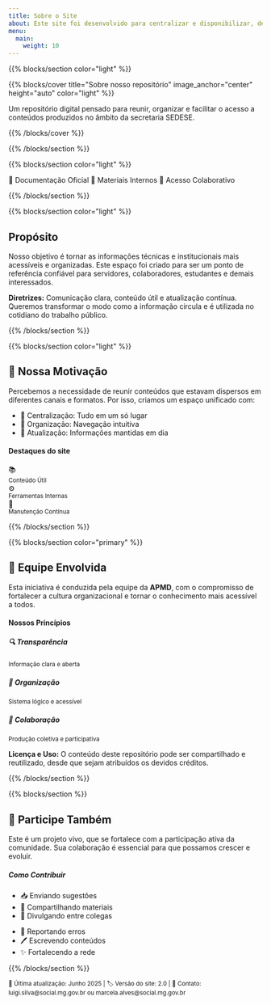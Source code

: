 ```yaml
---
title: Sobre o Site
about: Este site foi desenvolvido para centralizar e disponibilizar, de forma clara e acessível, as documentações, materiais de apoio e registros produzidos pela equipe da secretaria. O objetivo é facilitar a consulta, preservar o histórico das ações e incentivar o uso qualificado das informações. Trata-se de um ambiente em constante evolução, que reflete nosso compromisso com a transparência, a organização e a colaboração.
menu:
  main:
    weight: 10
---
```


{{% blocks/section color="light" %}}

{{% blocks/cover title="Sobre nosso repositório" image_anchor="center" height="auto" color="light" %}}

Um repositório digital pensado para reunir, organizar e facilitar o acesso a conteúdos produzidos no âmbito da secretaria SEDESE.

{{% /blocks/cover %}}

{{% /blocks/section %}}

{{% blocks/section color="light" %}}

<div class="mx-auto text-center mb-5">
  <div class="mt-5 d-flex justify-content-center flex-wrap">
    <span class="badge bg-light text-dark mx-2 mb-2 p-2">📄 Documentação Oficial</span>
    <span class="badge bg-light text-dark mx-2 mb-2 p-2">📌 Materiais Internos</span>
    <span class="badge bg-light text-dark mx-2 mb-2 p-2">🤝 Acesso Colaborativo</span>
  </div>
</div>

{{% /blocks/section %}}

{{% blocks/section color="light" %}}

## Propósito

Nosso objetivo é tornar as informações técnicas e institucionais mais acessíveis e organizadas. Este espaço foi criado para ser um ponto de referência confiável para servidores, colaboradores, estudantes e demais interessados.

**Diretrizes:** Comunicação clara, conteúdo útil e atualização contínua. Queremos transformar o modo como a informação circula e é utilizada no cotidiano do trabalho público.

{{% /blocks/section %}}

{{% blocks/section color="light" %}}

<div class="row align-items-center">
  <div class="col-lg-6">
    <h2 class="display-5 fw-bold text-primary mb-4">
      🎯 Nossa Motivação
    </h2>
    <p class="lead mb-4">
      Percebemos a necessidade de reunir conteúdos que estavam dispersos em diferentes canais e formatos. Por isso, criamos um espaço unificado com:
    </p>
    <ul class="list-unstyled">
      <li class="mb-3">
        <span class="text-primary fw-bold">📌 Centralização:</span> Tudo em um só lugar
      </li>
      <li class="mb-3">
        <span class="text-primary fw-bold">🧭 Organização:</span> Navegação intuitiva 
      </li>
      <li class="mb-3">
        <span class="text-primary fw-bold">📆 Atualização:</span> Informações mantidas em dia
      </li>
    </ul>
  </div>
  <div class="col-lg-6 text-center">
    <div class="p-4 bg-light rounded-3">
      <h4 class="text-primary mb-3">Destaques do site</h4>
      <div class="row text-center">
        <div class="col-4">
          <div class="h2 text-primary">📚</div>
          <small class="text-muted">Conteúdo Útil</small>
        </div>
        <div class="col-4">
          <div class="h2 text-primary">⚙️</div>
          <small class="text-muted">Ferramentas Internas</small>
        </div>
        <div class="col-4">
          <div class="h2 text-primary">🔄</div>
          <small class="text-muted">Manutenção Contínua</small>
        </div>
      </div>
    </div>
  </div>
</div>

{{% /blocks/section %}}

{{% blocks/section color="primary" %}}

<div class="text-center text-white">
  <h2 class="display-5 fw-bold mb-4">
    👥 Equipe Envolvida
  </h2>
  <div class="row justify-content-center">
    <div class="col-lg-8">
      <p class="lead mb-4">
        Esta iniciativa é conduzida pela equipe da <strong>APMD</strong>, com o compromisso de fortalecer a cultura organizacional e tornar o conhecimento mais acessível a todos.
      </p>
      <div class="bg-white bg-opacity-10 rounded-3 p-4 mb-4">
        <h4 class="mb-3">Nossos Princípios</h4>
        <div class="row">
          <div class="col-md-4 mb-3">
            <h5>🔍 Transparência</h5>
            <small>Informação clara e aberta</small>
          </div>
          <div class="col-md-4 mb-3">
            <h5>📘 Organização</h5>
            <small>Sistema lógico e acessível</small>
          </div>
          <div class="col-md-4 mb-3">
            <h5>🧩 Colaboração</h5>
            <small>Produção coletiva e participativa</small>
          </div>
        </div>
      </div>
      <p class="mb-4">
        <strong>Licença e Uso:</strong> O conteúdo deste repositório pode ser compartilhado e reutilizado, desde que sejam atribuídos os devidos créditos.
      </p>
    </div>
  </div>
</div>

{{% /blocks/section %}}

{{% blocks/section %}}

<div class="text-center">
  <h2 class="display-6 fw-bold text-primary mb-4">
    🚀 Participe Também
  </h2>
  <p class="lead mb-4">
    Este é um projeto vivo, que se fortalece com a participação ativa da comunidade. Sua colaboração é essencial para que possamos crescer e evoluir.
  </p>
  <div class="row justify-content-center">
    <div class="col-lg-8">
      <div class="card border-primary">
        <div class="card-body">
          <h5 class="card-title text-primary">Como Contribuir</h5>
          <div class="row text-start">
            <div class="col-md-6">
              <ul class="list-unstyled">
                <li class="mb-2">📥 Enviando sugestões</li>
                <li class="mb-2">🧾 Compartilhando materiais</li>
                <li class="mb-2">📢 Divulgando entre colegas</li>
              </ul>
            </div>
            <div class="col-md-6">
              <ul class="list-unstyled">
                <li class="mb-2">🔧 Reportando erros</li>
                <li class="mb-2">🖊️ Escrevendo conteúdos</li>
                <li class="mb-2">✨ Fortalecendo a rede</li>
              </ul>
            </div>
          </div>
        </div>
      </div>
    </div>
  </div>
</div>

{{% /blocks/section %}}

<div class="text-center mt-5 text-muted">
  <small>
    📅 Última atualização: Junho 2025 | 
    🏷️ Versão do site: 2.0 | 
    📧 Contato: luigi.silva@social.mg.gov.br ou marcela.alves@social.mg.gov.br
  </small>
</div>